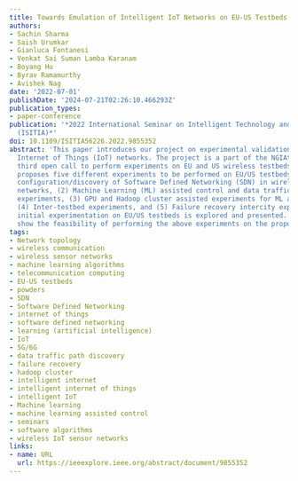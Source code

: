 ```yaml
---
title: Towards Emulation of Intelligent IoT Networks on EU-US Testbeds
authors:
- Sachin Sharma
- Saish Urumkar
- Gianluca Fontanesi
- Venkat Sai Suman Lamba Karanam
- Boyang Hu
- Byrav Ramamurthy
- Avishek Nag
date: '2022-07-01'
publishDate: '2024-07-21T02:26:10.466293Z'
publication_types:
- paper-conference
publication: '*2022 International Seminar on Intelligent Technology and Its Applications
  (ISITIA)*'
doi: 10.1109/ISITIA56226.2022.9855352
abstract: 'This paper introduces our project on experimental validation of intelligent
  Internet of Things (IoT) networks. The project is a part of the NGIAtlantic H2020
  third open call to perform experiments on EU and US wireless testbeds. The project
  proposes five different experiments to be performed on EU/US testbeds: (1) automatic
  configuration/discovery of Software Defined Networking (SDN) in wireless IoT sensor
  networks, (2) Machine Learning (ML) assisted control and data traffic path discovery
  experiments, (3) GPU and Hadoop cluster assisted experiments for ML algorithms,
  (4) Inter-testbed experiments, and (5) Failure recovery intercity experiments. Further,
  initial experimentation on EU/US testbeds is explored and presented. The results
  show the feasibility of performing the above experiments on the proposed testbeds.'
tags:
- Network topology
- wireless communication
- wireless sensor networks
- machine learning algorithms
- telecommunication computing
- EU-US testbeds
- powders
- SDN
- Software Defined Networking
- internet of things
- software defined networking
- learning (artificial intelligence)
- IoT
- 5G/6G
- data traffic path discovery
- failure recovery
- hadoop cluster
- intelligent internet
- intelligent internet of things
- intelligent IoT
- Machine learning
- machine learning assisted control
- seminars
- software algorithms
- wireless IoT sensor networks
links:
- name: URL
  url: https://ieeexplore.ieee.org/abstract/document/9855352
---
```

